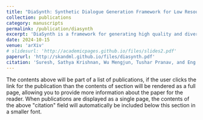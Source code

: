 ```yaml
---
title: "DiaSynth: Synthetic Dialogue Generation Framework for Low Resource Dialogue Applications"
collection: publications
category: manuscripts
permalink: /publication/diasynth
excerpt: 'DiaSynth is a framework for generating high quality and diverse dialogues for training dialogue systems'
date: 2024-10-15
venue: 'arXiv'
# slidesurl: 'http://academicpages.github.io/files/slides2.pdf'
paperurl: 'http://skandml.github.io/files/diasynth.pdf'
citation: 'Suresh, Sathya Krishnan, Wu Mengjun, Tushar Pranav, and Eng Siong Chng. "DiaSynth: Synthetic Dialogue Generation Framework for Low Resource Dialogue Applications." arXiv preprint arXiv:2409.19020 (2024)..'
---
```


The contents above will be part of a list of publications, if the user clicks the link for the publication than the contents of section will be rendered as a full page, allowing you to provide more information about the paper for the reader. When publications are displayed as a single page, the contents of the above "citation" field will automatically be included below this section in a smaller font.